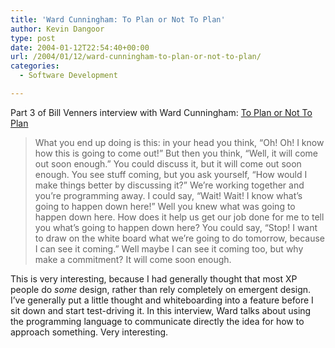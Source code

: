 ```yaml
---
title: 'Ward Cunningham: To Plan or Not To Plan'
author: Kevin Dangoor
type: post
date: 2004-01-12T22:54:40+00:00
url: /2004/01/12/ward-cunningham-to-plan-or-not-to-plan/
categories:
  - Software Development

---
```

Part 3 of Bill Venners interview with Ward Cunningham: [To Plan or Not To Plan][1]

> What you end up doing is this: in your head you think, &#8220;Oh! Oh! I know how this is going to come out!&#8221; But then you think, &#8220;Well, it will come out soon enough.&#8221; You could discuss it, but it will come out soon enough. You see stuff coming, but you ask yourself, &#8220;How would I make things better by discussing it?&#8221; We&#8217;re working together and you&#8217;re programming away. I could say, &#8220;Wait! Wait! I know what&#8217;s going to happen down here!&#8221; Well you knew what was going to happen down here. How does it help us get our job done for me to tell you what&#8217;s going to happen down here? You could say, &#8220;Stop! I want to draw on the white board what we&#8217;re going to do tomorrow, because I can see it coming.&#8221; Well maybe I can see it coming too, but why make a commitment? It will come soon enough.

This is very interesting, because I had generally thought that most XP people do _some_ design, rather than rely completely on emergent design. I&#8217;ve generally put a little thought and whiteboarding into a feature before I sit down and start test-driving it. In this interview, Ward talks about using the programming language to communicate directly the idea for how to approach something. Very interesting.

 [1]: http://www.artima.com/intv/extreme3.html "To Plan or Not To Plan"